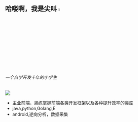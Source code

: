 <!--
**jianjiao007/jianjiao007** is a ✨ _special_ ✨ repository because its `README.md` (this file) appears on your GitHub profile.

一个自学编程七年的小学生:

- 🔭 主要方向是前端
- 🌱 主要工作
- 👯 I’m looking to collaborate on ...
- 🤔 I’m looking for help with ...
- 💬 Ask me about ...
- 📫 How to reach me: ...
- 😄 Pronouns: ...
- ⚡ Fun fact: ...
<div>
  <img src="https://github-readme-stats.vercel.app/api?username=jianjiao007&locale=cn&theme=radical&hide_border=true" />
  <img src="https://github-readme-stats.vercel.app/api/top-langs/?username=jianjiao007&locale=cn&theme=radical&layout=compact" />
</div>
<img src="https://github-readme-streak-stats.herokuapp.com/?user=jianjiao007" />
-->




## 哈喽啊，我是尖叫  <a href="https://www.gautamkrishnar.com/"><img src="https://media.giphy.com/media/hvRJCLFzcasrR4ia7z/giphy.gif" width="5%"></a>
###### 一个自学开发十年的小学生

<img src="https://github-readme-stats.vercel.app/api/top-langs/?username=jianjiao007&locale=cn&theme=radical&layout=compact" />

-  主业前端，熟练掌握前端各类开发框架以及各种提升效率的类库
-  java,python,Golang,E
-  android,逆向分析，数据采集


<!--
🔗 &nbsp;**联系我**
<p align="left">
<a href="https://dev.to/gautamkrishnar" target="blank"><img align="center" src="https://cdn.jsdelivr.net/npm/simple-icons@3.0.1/icons/dev-dot-to.svg" alt="gautamkrishnar" height="30" width="40" /></a>
<a href="https://twitter.com/gautamkrishnar" target="blank"><img align="center" src="https://raw.githubusercontent.com/rahuldkjain/github-profile-readme-generator/master/src/images/icons/Social/twitter.svg" alt="gautamkrishnar" height="30" width="40" /></a>
<a href="https://linkedin.com/in/gautamkrishnar" target="blank"><img align="center" src="https://raw.githubusercontent.com/rahuldkjain/github-profile-readme-generator/master/src/images/icons/Social/linked-in-alt.svg" alt="gautamkrishnar" height="30" width="40" /></a>
<a href="https://stackoverflow.com/users/4214976" target="blank"><img align="center" src="https://raw.githubusercontent.com/rahuldkjain/github-profile-readme-generator/master/src/images/icons/Social/stack-overflow.svg" alt="4214976" height="30" width="40" /></a>
<a href="https://instagram.com/gautamkrishnar" target="blank"><img align="center" src="https://raw.githubusercontent.com/rahuldkjain/github-profile-readme-generator/master/src/images/icons/Social/instagram.svg" alt="gautamkrishnar" height="30" width="40" /></a>
-->

<!--
### ✨&nbsp; 关于我
I am a Full Stack Developer with 9+ years of experience in developing enterprise applications and open-source software.
#### My Opensource Story
All of my projects are released as open-source on GitHub, this includes some of my GitHub trending projects:
- [Nothing Private](https://github.com/gautamkrishnar/nothing-private) - This proof of concept project showcases the ability of any website to track and identify individuals, even when using private browsing or incognito mode in their web browser. With over 5000K users and 1.8K stars, it has garnered attention and discussions in privacy forums and conferences globally. Its impact has led to improvements from privacy-focused browser vendors to counter fingerprinting, and has increased public awareness of the dangers of browser fingerprinting.
- [Blog Post Workflow](https://github.com/gautamkrishnar/blog-post-workflow) - A Github action to show your latest blog posts from any sources or StackOverflow activity or Youtube Videos on your GitHub profile/project readme automatically using the RSS feed. It is now used by over 5.6K+ users and running on thousands of GitHub actions runner every hour. It is also one of the top 20 [most used](https://github.com/marketplace?category=&query=sort%3Apopularity-desc&type=actions&verification=) GitHub actions internationally in GitHub Marketplace.
-  [SoCLI](https://github.com/gautamkrishnar/socli) Within 24 hours of its release, it garnered over 300 stars and now has nearly 2K users. This tool offers a convenient way of accessing StackOverflow directly from a terminal.
- [Motrix WebExtension](https://github.com/gautamkrishnar/motrix-webextension) - A browser extension for the Motrix Download Manager. It now has more than 20K+ users worldwide.
- [Refined GitHub Feeds](https://github.com/gautamkrishnar/refined-github-feeds) - A browser extension that adds filtering to the Github news feeds. 

[⏩ &nbsp; and many more](https://github.com/gautamkrishnar?tab=repositories&q=&type=source&language=&sort=stargazers) 
-->

<img alt='analytics' src='https://profile-counter.glitch.me/gautamkrishnar/count.svg' width='0px'>
